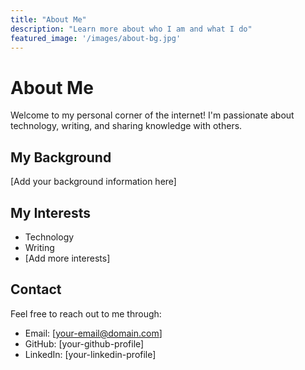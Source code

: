 ```yaml
---
title: "About Me"
description: "Learn more about who I am and what I do"
featured_image: '/images/about-bg.jpg'
---
```


# About Me

Welcome to my personal corner of the internet! I'm passionate about technology, writing, and sharing knowledge with others.

## My Background

[Add your background information here]

## My Interests

- Technology
- Writing
- [Add more interests]

## Contact

Feel free to reach out to me through:
- Email: [your-email@domain.com]
- GitHub: [your-github-profile]
- LinkedIn: [your-linkedin-profile]
